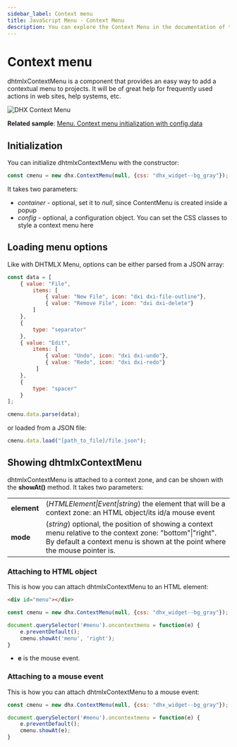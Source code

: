 ```yaml
---
sidebar_label: Context menu
title: JavaScript Menu - Context Menu 
description: You can explore the Context Menu in the documentation of the DHTMLX JavaScript UI library. Browse developer guides and API reference, try out code examples and live demos, and download a free 30-day evaluation version of DHTMLX Suite 7.
---
```


# Context menu

dhtmlxContextMenu is a component that provides an easy way to add a contextual menu to projects. It will be of great help for frequently used actions in web sites, help systems, etc.

![DHX Context Menu](../assets/menu/context_menu.png)

**Related sample**: [Menu. Context menu initialization with config.data](https://snippet.dhtmlx.com/mgya9p1l)

## Initialization

You can initialize dhtmlxContextMenu with the constructor:

~~~js
const cmenu = new dhx.ContextMenu(null, {css: "dhx_widget--bg_gray"});
~~~

It takes two parameters:

- *container* - optional, set it to *null*, since ContentMenu is created inside a popup
- *config* - optional, a configuration object. You can set the CSS classes to style a context menu here 

## Loading menu options

Like with DHTMLX Menu, options can be either parsed from a JSON array:

~~~js
const data = [
    { value: "File", 
        items: [
            { value: "New File", icon: "dxi dxi-file-outline"},                      
            { value: "Remove File", icon: "dxi dxi-delete"}        
        ]
    },
    {
        type: "separator"
    },
    { value: "Edit",
        items: [
            { value: "Undo", icon: "dxi dxi-undo"},
            { value: "Redo", icon: "dxi dxi-redo"}
         ]
    },
    {
        type: "spacer"
    }
];

cmenu.data.parse(data);
~~~

or loaded from a JSON file:

~~~js
cmenu.data.load("[path_to_file]/file.json");
~~~

## Showing dhtmlxContextMenu

dhtmlxContextMenu is attached to a context zone, and can be shown with the **showAt()** method. It takes two parameters:

<table>
	<tbody>
        <tr>
			<td><b>element</b></td>
			<td>(<i>HTMLElement|Event|string</i>) the element that will be a context zone: an HTML object/its id/a mouse event</td>
		</tr>
        <tr>
			<td><b>mode</b></td>
			<td>(<i>string</i>) optional, the position of showing a context menu relative to the context zone: "bottom"|"right". By default a context menu is shown at the point where the mouse pointer is.</td>
		</tr>
    </tbody>
</table>

### Attaching to HTML object

This is how you can attach dhtmlxContextMenu to an HTML element:

~~~html
<div id="menu"></div>
~~~

~~~js
const cmenu = new dhx.ContextMenu(null, {css: "dhx_widget--bg_gray"});

document.querySelector('#menu').oncontextmenu = function(e) {    
    e.preventDefault();
    cmenu.showAt('menu', 'right');
}
~~~

- **e** is the mouse event.

### Attaching to a mouse event

This is how you can attach dhtmlxContextMenu to a mouse event:

~~~js
const cmenu = new dhx.ContextMenu(null, {css: "dhx_widget--bg_gray"});

document.querySelector('#menu').oncontextmenu = function(e) {   
    e.preventDefault();
    cmenu.showAt(e);
}
~~~
